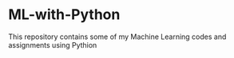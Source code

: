 # ML-with-Python
This repository contains some of my Machine Learning codes and assignments using Pythion 
